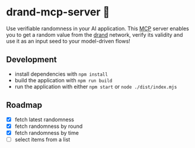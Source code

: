 # drand-mcp-server 🎲

Use verifiable randomness in your AI application. This [MCP](https://modelcontextprotocol.io) server enables you to get a random value from the [drand](https://drand.love) network, verify its validity and use it as an input seed to your model-driven flows!

## Development
- install dependencies with `npm install`
- build the application with `npm run build`
- run the application with either `npm start` or `node ./dist/index.mjs`

## Roadmap
- [x] fetch latest randomness
- [x] fetch randomness by round
- [x] fetch randomness by time
- [ ] select items from a list